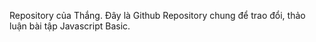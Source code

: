 Repository của Thắng.
Đây là Github Repository chung để trao đổi, thảo luận bài tập Javascript Basic.
